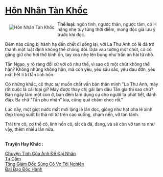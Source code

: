 <a href="https://utruyen.com/truyen/hon-nhan-tan-khoc/17035/" title="Hôn Nhân Tàn Khốc"><h1>Hôn Nhân Tàn Khốc</h1></a><div style="display:table"><img align="right" style="float: left; padding: 10px;" src="https://utruyen.com/images/story/200x260/hon-nhan-tan-khoc.jpg" alt="Hôn Nhân Tàn Khốc"><b>Thể loại:</b> ngôn tình, ngược thân, ngược tâm, có H nặng nhẹ tùy từng thời điểm, mong độc giả lưu ý trước khi đọc.<p></p>Đêm nào cũng bị hành hạ đến chết đi sống lại, với La Thư Anh có lẽ đã trở thành một luật định không thể chống đối. Dựa vào tường một chút, cô cố gắng giữ cho hơi thở bình ổn, tay xoa nhẹ lên bụng như trấn an hài tử nhỏ.<p></p>Tần Ngạo, y rõ ràng đối xử với cô như thế, vì sao cô một chút không thể hận? Không những không hận, mà còn yêu, yêu sâu sắc, yêu đau đớn, yêu mất hết lí trí lẫn linh hồn.<p></p>Có những khắc, cô thực sự muốn chất vấn bản thân mình "La Thư Anh, mày rốt cuộc là cái loại gì? Mày được thay chị gái làm dâu Tần gia thì sao chứ? Ban ngày làm một con ở, ban đêm làm dụng cụ cho người ta phát tiết, đánh đập. Ba chữ "Tần phu nhân" kia, cũng quá châm chọc rồi."<p></p>Lúc này, một giọt nước mắt mới lặng lẽ lăn dọc, giống như hạt pha lê xinh đẹp trong suốt bị thả rơi từ trên cao xuống, chạm nền, vỡ tan tành.<p></p>Trái tim cô, cơ thể cô, linh hồn cô, tất cả đã, đang, và sẽ còn vỡ tan ra như vậy, thêm nhiều lần nữa.</div><p><br><b>Truyện Hay Khác :</b></p><a href="https://utruyen.com/truyen/chuyen-tinh-cua-anh-de-dai-nhan/18968/" alt="Chuyện Tình Của Ảnh Đế Đại Nhân">Chuyện Tình Của Ảnh Đế Đại Nhân</a><br/><a href="https://github.com/quanluxury/ngontinhhot/tree/master/truyenhay/15662/" alt="Tự Cẩm">Tự Cẩm</a><br/><a href="https://github.com/quanluxury/ngontinhhot/tree/master/truyenhay/19226/" alt="Tổng Giám Đốc Sủng Cô Vợ Tới Nghiện">Tổng Giám Đốc Sủng Cô Vợ Tới Nghiện</a><br/><a href="https://github.com/quanluxury/ngontinhhot/tree/master/truyenhay/9964/" alt="Đại Đạo Độc Hành">Đại Đạo Độc Hành</a><br/>